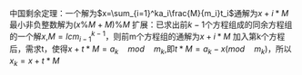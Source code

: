 中国剩余定理：一个解为$x=\sum_{i=1}^ka_i\frac{M}{m_i}t_i$通解为$x+i*M$最小非负整数解为$(x\%M+M)\%M$
扩展：已求出前$k-1$个方程组成的同余方程组的一个解$x$,$M=lcm_{i-1}^{k-1}$，则前m个方程组的通解为$x+i*M$
加入第k个方程后，需求t，使得$x+t*M=a_k\quad mod\quad m_k$,即$t*M=a_k-x (mod\quad m_k)$，所以$x_k=x+t*M$